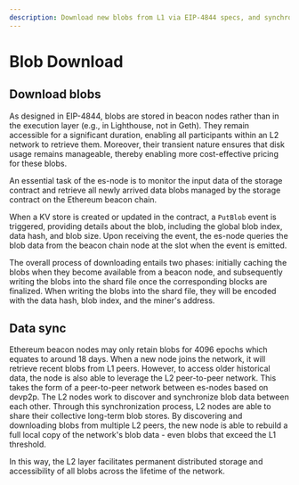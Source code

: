 ```yaml
---
description: Download new blobs from L1 via EIP-4844 specs, and synchronize expired ones from other es-node peers.
---
```


# Blob Download

## Download blobs

As designed in EIP-4844, blobs are stored in beacon nodes rather than in the execution layer (e.g., in Lighthouse, not in Geth). They remain accessible for a significant duration, enabling all participants within an L2 network to retrieve them. Moreover, their transient nature ensures that disk usage remains manageable, thereby enabling more cost-effective pricing for these blobs.

An essential task of the es-node is to monitor the input data of the storage contract and retrieve all newly arrived data blobs managed by the storage contract on the Ethereum beacon chain.

When a KV store is created or updated in the contract, a `PutBlob` event is triggered, providing details about the blob, including the global blob index, data hash, and blob size. Upon receiving the event, the es-node queries the blob data from the beacon chain node at the slot when the event is emitted.

The overall process of downloading entails two phases: initially caching the blobs when they become available from a beacon node, and subsequently writing the blobs into the shard file once the corresponding blocks are finalized. When writing the blobs into the shard file, they will be encoded with the data hash, blob index, and the miner's address.
 
 ## Data sync

Ethereum beacon nodes may only retain blobs for 4096 epochs which equates to around 18 days. When a new node joins the network, it will retrieve recent blobs from L1 peers. However, to access older historical data, the node is also able to leverage the L2 peer-to-peer network. This takes the form of a peer-to-peer network between es-nodes based on devp2p. The L2 nodes work to discover and synchronize blob data between each other. Through this synchronization process, L2 nodes are able to share their collective long-term blob stores. By discovering and downloading blobs from multiple L2 peers, the new node is able to rebuild a full local copy of the network's blob data - even blobs that exceed the L1 threshold. 

In this way, the L2 layer facilitates permanent distributed storage and accessibility of all blobs across the lifetime of the network.